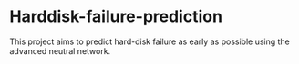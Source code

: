 # Harddisk-failure-prediction
This project aims to predict hard-disk failure as early as possible using the advanced neutral network.
